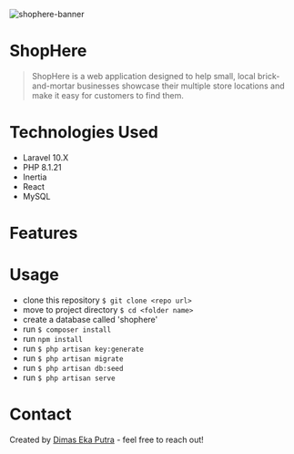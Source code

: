 ![shophere-banner](https://github.com/nomenklatur/shophere/assets/88763669/14ee5380-14d6-4c07-accf-3633312813a2)



# ShopHere
> ShopHere is a web application designed to help small, local brick-and-mortar businesses showcase their multiple store locations and make it easy for customers to find them.

# Technologies Used
- Laravel 10.X
- PHP 8.1.21
- Inertia
- React
- MySQL

# Features


# Usage
- clone this repository `$ git clone <repo url>`
- move to project directory `$ cd <folder name>`
- create a database called 'shophere'
- run `$ composer install`
- run `npm install`
- run `$ php artisan key:generate`
- run `$ php artisan migrate`
- run `$ php artisan db:seed`
- run `$ php artisan serve`

# Contact
Created by [Dimas Eka Putra](https://www.linkedin.com/in/masdimasekaputra/) - feel free to reach out!
